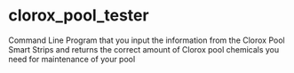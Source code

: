 # clorox_pool_tester
Command Line Program that you input the information from the Clorox Pool Smart Strips and returns the correct amount of Clorox pool chemicals you need for maintenance of your pool
